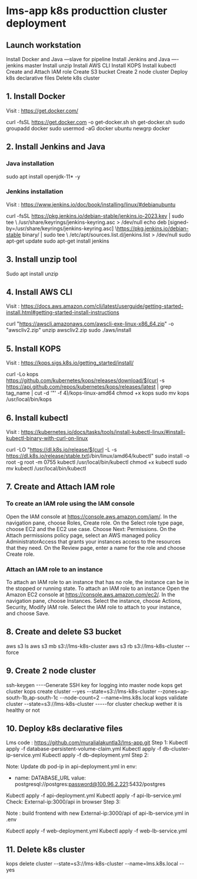 # lms-app k8s producttion cluster deployment

## Launch workstation
Install Docker and Java —slave for pipeline
Install Jenkins and Java —-jenkins master
Install unzip
Install AWS CLI
Install KOPS
Install kubectl
Create and Attach IAM role
Create S3 bucket
Create 2 node cluster
Deploy k8s declarative files
Delete k8s cluster
## 1. Install Docker
Visit : https://get.docker.com/

curl -fsSL https://get.docker.com -o get-docker.sh
sh get-docker.sh
sudo groupadd docker
sudo usermod -aG docker ubuntu
newgrp docker
## 2. Install Jenkins and Java
### Java installation
sudo apt install openjdk-11* -y

### Jenkins installation 

Visit : https://www.jenkins.io/doc/book/installing/linux/#debianubuntu

curl -fsSL https://pkg.jenkins.io/debian-stable/jenkins.io-2023.key | sudo tee \  /usr/share/keyrings/jenkins-keyring.asc > /dev/null
echo deb [signed-by=/usr/share/keyrings/jenkins-keyring.asc] \https://pkg.jenkins.io/debian-stable binary/ | sudo tee \ /etc/apt/sources.list.d/jenkins.list > /dev/null
sudo apt-get update
sudo apt-get install jenkins

## 3. Install unzip tool
Sudo apt install unzip
## 4. Install AWS CLI
Visit : https://docs.aws.amazon.com/cli/latest/userguide/getting-started-install.html#getting-started-install-instructions

curl "https://awscli.amazonaws.com/awscli-exe-linux-x86_64.zip" -o "awscliv2.zip"
unzip awscliv2.zip
sudo ./aws/install

## 5. Install KOPS
Visit : https://kops.sigs.k8s.io/getting_started/install/

curl -Lo kops https://github.com/kubernetes/kops/releases/download/$(curl -s https://api.github.com/repos/kubernetes/kops/releases/latest | grep tag_name | cut -d '"' -f 4)/kops-linux-amd64
chmod +x kops
sudo mv kops /usr/local/bin/kops


## 6. Install kubectl
Visit : https://kubernetes.io/docs/tasks/tools/install-kubectl-linux/#install-kubectl-binary-with-curl-on-linux


curl -LO "https://dl.k8s.io/release/$(curl -L -s https://dl.k8s.io/release/stable.txt)/bin/linux/amd64/kubectl"
sudo install -o root -g root -m 0755 kubectl /usr/local/bin/kubectl
chmod +x kubectl
sudo mv kubectl /usr/local/bin/kubectl

## 7. Create and Attach IAM role
### To create an IAM role using the IAM console
Open the IAM console at https://console.aws.amazon.com/iam/.
In the navigation pane, choose Roles, Create role.
On the Select role type page, choose EC2 and the EC2 use case. Choose Next: Permissions.
On the Attach permissions policy page, select an AWS managed policy AdministratorAccess that grants your instances access to the resources that they need.
On the Review page, enter a name for the role and choose Create role.
### Attach an IAM role to an instance
To attach an IAM role to an instance that has no role, the instance can be in the stopped or running state.
To attach an IAM role to an instance
Open the Amazon EC2 console at https://console.aws.amazon.com/ec2/.
In the navigation pane, choose Instances.
Select the instance, choose Actions, Security, Modify IAM role.
Select the IAM role to attach to your instance, and choose Save.
## 8. Create and delete S3 bucket
aws s3 ls 
aws s3 mb s3://lms-k8s-cluster
aws s3 rb s3://lms-k8s-cluster --force
## 9. Create 2 node cluster
ssh-keygen ----Generate SSH key for logging into master node
kops get cluster
kops create cluster --yes --state=s3://lms-k8s-cluster --zones=ap-south-1b,ap-south-1c --node-count=2 --name=lms.k8s.local
kops validate cluster --state=s3://lms-k8s-cluster -----for cluster checkup wether it is healthy or not
## 10. Deploy k8s declarative files

Lms code : https://github.com/muralialakuntla3/lms-app.git
Step 1:
Kubectl apply -f database-persistent-volume-claim.yml
Kubectl apply -f db-cluster-ip-service.yml
Kubectl apply -f db-deployment.yml
Step 2:


Note: Update db pod-ip in api-deployment.yml in
env: 
- name: DATABASE_URL
  value: postgresql://postgres:password@100.96.2.221:5432/postgres




Kubectl apply -f api-deployment.yml
Kubectl apply -f api-lb-service.yml
Check: External-ip:3000/api in browser
Step 3:


Note : build frontend with new External-ip:3000/api of api-lb-service.yml in .env


Kubectl apply -f web-deployment.yml
Kubectl apply -f web-lb-service.yml

## 11. Delete k8s cluster

kops delete cluster --state=s3://lms-k8s-cluster --name=lms.k8s.local --yes 






